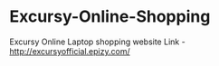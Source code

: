 # Excursy-Online-Shopping
Excursy Online Laptop shopping website
Link - http://excursyofficial.epizy.com/
